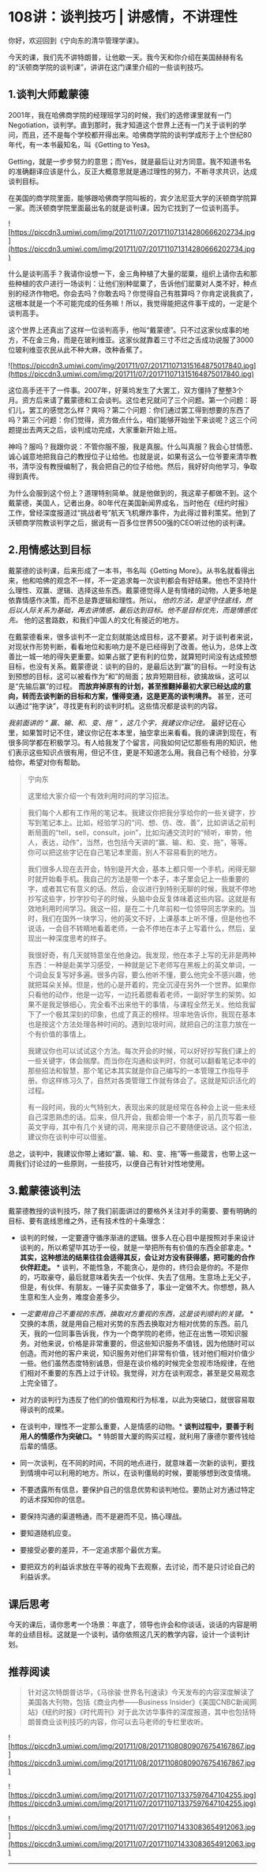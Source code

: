 # 108讲：谈判技巧 | 讲感情，不讲理性

你好，欢迎回到《宁向东的清华管理学课》。

今天的课，我们先不讲特朗普，让他歇一天。我今天和你介绍在美国赫赫有名的“沃顿商学院的谈判课”，讲讲在这门课里介绍的一些谈判技巧。

## 1.谈判大师戴蒙德

2001年，我在哈佛商学院的经理班学习的时候，我们的选修课里就有一门Negotiation，谈判学。直到那时，我才知道这个世界上还有一门关于谈判的学问，而且，还不是每个学校都开得出来。哈佛商学院的谈判学成形于上个世纪80年代，有一本书最知名，叫《Getting to Yes》。

Getting，就是一步步努力的意思；而Yes，就是最后让对方同意。我不知道书名的准确翻译应该是什么，反正大概意思就是通过理性的努力，不断寻求共识，达成谈判目标。

在美国的商学院里面，能够跟哈佛商学院叫板的，宾夕法尼亚大学的沃顿商学院算一家。而沃顿商学院里面最出名的就是谈判课，因为它找到了一位谈判高手。

![https://piccdn3.umiwi.com/img/201711/07/201711071314280666202734.jpg](https://piccdn3.umiwi.com/img/201711/07/201711071314280666202734.jpg)

什么是谈判高手？我请你设想一下，金三角种植了大量的罂粟，组织上请你去和那些种植的农户进行一场谈判：让他们别种罂粟了，告诉他们罂粟对人类不好，种点别的经济作物吧。你会去吗？你敢去吗？你觉得自己有胜算吗？你肯定说我疯了，这根本就是一个不可能完成的任务嘛！所以，我觉得能把这件事干成的，一定是个谈判高手。

这个世界上还真出了这样一位谈判高手，他叫“戴蒙德”。只不过这家伙成事的地方，不在金三角，而是在玻利维亚。这家伙就靠着三寸不烂之舌成功说服了3000位玻利维亚农民从此不种大麻，改种香蕉了。

![https://piccdn3.umiwi.com/img/201711/07/201711071315164875017840.jpg](https://piccdn3.umiwi.com/img/201711/07/201711071315164875017840.jpg)

这位高手还干了一件事。2007年，好莱坞发生了大罢工，双方僵持了整整3个月。资方后来请了戴蒙德和工会谈判。这位老兄就问了三个问题。第一个问题：哥们儿，罢工的感觉怎么样？爽吗？第二个问题：你们通过罢工得到想要的东西了吗？第三个问题：你们觉得，资方做点什么，咱们能够开始坐下来谈呢？这三个问题提出去两天之后，谈判成功完成，大家重新开始上班。

神吗？服吗？我跟你说：不管你服不服，我是真服。什么叫真服？我会心甘情愿、诚心诚意地把我自己的教授位子让给他。也就是说，如果有这么一位爷要来清华教书，清华没有教授编制了，我会把自己的位子给他。然后，我好好向他学习，争取得到真传。

为什么会服到这个份上？道理特别简单。就是他做到的，我这辈子都做不到。这个戴蒙德，美国人，记者出身。80年代在美国新闻界成名，当时他在《纽约时报》工作，曾经深度报道过“挑战者号”航天飞机爆炸事件，为此得过普利策奖。他到了沃顿商学院教谈判学之后，据说有一百多位世界500强的CEO听过他的谈判课。

## 2.用情感达到目标

戴蒙德的谈判课，后来形成了一本书，书名叫《Getting More》。从书名就看得出来，他和哈佛的观念不一样，不一定追求每一次谈判都会有好结果。他也不坚持什么理性、双赢、逻辑、选择这些东西。戴蒙德觉得人是有情绪的动物，人更多地是依靠情感作决策，而不总是靠逻辑和理性。所以， *他的方法，是坚守住底线，然后以人际关系为基础，再去讲情感，最后达到目标。他不是目标优先，而是情感优先。* 他的这套路数，和我们中国人的文化有接近的地方。

在戴蒙德看来，很多谈判不一定立刻就能达成目标，这不要紧。对于谈判者来说，对现状作形势判断，看看地位和影响力是不是已经得到了改善。他认为，总体上改善比一城一地的得失更重要。如果占据了更有利的位势，就算短时间没有达成预想目标，也没有关系。戴蒙德说：谈判的目的，是最后达到“赢”的目标。一时没有达到预想的目标，这可以被看作为“和”的局面；放弃短期目标，欲擒故纵，这可以是“先输后赢”的过程。 **而放弃掉原有的计划，甚至推翻掉最初大家已经达成的意向，转而去谈判新的目标和方案，懂得变通，这是更高的谈判境界。** 甚至，还可以通过“拖字诀”，寻找更有利的谈判时机。这些情况都是谈判的内容。

 *我前面讲的 “ 赢、输、和、变、拖 ” ，这几个字，我建议你记住。* 最好记在心里，如果暂时记不住，建议你记在本本里，抽空拿出来看看。我的课讲到现在，有很多同学都在积极学习。有人给我发了个留言，问我如何记忆那些有用的知识，他们表示这些知识点很有用，但记不住，更是不知道怎么用。我自己有个经验，分享给你，希望对你有帮助。

> 宁向东
> 
> 这里给大家介绍一个有效利用时间的学习招法。

> 我们每个人都有工作用的笔记本。我建议你把我分享给你的一些关键字，抄写到笔记本上。比如，经验学习的“问、想、仿、改、善”，比如讲话之前判断局面的“tell，sell，consult，join”，比如沟通交流时的“倾听，审势，他人，表达，动作”，当然，也包括今天讲的“赢、输、和、变、拖”，等等。你可以把这些字记在自己笔记本里面，别人不容易看到的地方。
> 
> 
> 
> 我们很多人现在去开会，特别是开大会，基本上都只带一个手机，闲得无聊时就开始看手机。我自己的方法是带一个本子，本子里会记上一些重要的字，或者其它有意义的话。然后，会议进行到特别无聊的时候，我就不停地抄写这些字，抄字抄句子的时候，头脑中会反复体味着这些内容。这就是有效地利用时间学习。我这一招，是在二十几年前和一位领导同志学来的。当时，我们在国外一块学习，他的英文不好，上课基本上听不懂，但是他也不说话，一会目不转睛地看着老师，一会不停地在本子上写着什么，然后，呈现出一种深度思考的样子。
> 
> 
> 
> 我很好奇，有几天就特意坐在他身边。我发现，他在本子上写的无非是两种东西：一种是赴美学习感受，一种就是记下老师写在黑板上的英文单词，一个词会反复写好多遍。很多内容，要么他听不懂，要么他完全不感兴趣，他就把耳朵关掉。但是，他的心是开着的，完全沉浸在另外一个世界。如果你只看他的动作，他是一边写，一边托着腮看着老师，一副好学生的架势。如果不是我足够细心，完全看不出来他干的事情，与课程全然无关。他给我留下了一个极其深刻的印象，也成了真正的榜样。坦率地告诉你，我现在基本也是按这个方法处理各种时间的。遇到垃圾时间，就把自己的注意力放在一个有价值的事情上。
> 
> 
> 
> 我建议你也可以试试这个方法。每次开会的时候，可以好好抄写我们课上的一些关键字，体会揣摩。而当你在沟通和谈判时，你就可以翻看笔记本中的那些招法和智慧，那个笔记本其实就是你自己编写的一本管理工作指导手册。你这样练习久了，自然对各类管理工作就有体会了。这就是知识活化的过程。
> 
> 
> 
> 有一段时间，我的火气特别大，表现出来的就是经常在各种会上说一些未经自己深思熟虑的话。后来，但凡开会，我都会带一个本子，前几页写着一些英文字母，其中有几个关键的词，用来提示自己不要随便说话。这个招法，建议你在谈判中可以借鉴。

总之，谈判中，我建议你带上诸如“赢、输、和、变、拖”等一些箴言，也带上这一周我们讨论过的一些原则，一些技巧，以便自己有针对性地使用。

## 3.戴蒙德谈判法

戴蒙德教授的谈判技巧，除了我们前面讲过的要格外关注对手的需要、要有明确的目标、要有底线思维之外，还有技术性的十条理念：

* 谈判的时候，一定要遵守循序渐进的逻辑。很多人在心目中是按照对手来设计谈判的，所以希望毕其功于一役，就是一举把所有有价值的东西全部拿走。* **其实，这种想法的结果往往会适得其反，会让对方没有获得感，把可能的合作伙伴赶走。** * 谈判，不能性急，不能贪心，是你的，终归会是你的。不是你的，巧取豪夺，最后就意味着失去一个伙伴、失去了信用。生意场上无父子，但是，有伙伴、有朋友。一锤子买卖做多了，事业一定做不大。你想想，熟人生意和生人业务，难度会差多少。

* *一定要用自己不重视的东西，换取对方重视的东西，这是谈判顺利的关键。* * 交换的本质，就是用自己相对劣势的东西去换取对方相对优势的东西。前几天，我的一位同事告诉我，作为一个商学院的老师，他正在出售一项知识服务。对他来说，价格是非常重要的，但这些知识服务不值钱，因为他随时可以创造。而对他的客户来说，知识服务对他们非常有价值，钱对他们相对价值少一些。他们虽然态度特别诚恳，但是在谈价格的时候完全忽视市场规律，在他们相对不重要的东西上过于计较。我觉得，对方在谈判观念，甚至是交易观念上完全错了。

* 对方的谈判行为违反了他们的价值观和行为标准，以此为突破口，就很容易取得谈判的成果。

* 在谈判中，理性不一定那么重要，人是情感的动物。* **谈判过程中，要善于利用人的情感作为突破口。** * 特朗普大厦的购买过程，就利用了康德尔要传钱给后辈的情感。

* 同一次谈判，在不同的时间，不同的地点进行，就意味着一次新的谈判，要找到情境中可以利用的地方。所以，在谈判僵局的时候，要能够想到改变情境。

* 不要透露所有信息，要保护自己的信息优势和谈判地位。要防止对方通过特定的话术探知你的信息。

* 要保持沟通的渠道畅通，而不是避而不见，搞心理战。

* 要知道随机应变。

* 要接受必要的差异，不一定追求那个最优方案。

* 要把双方的利益诉求放在平等的视角下去观察，去讨论，而不是只讨论自己的利益诉求。

## 课后思考

今天的课后，请你思考一个场景：年底了，领导也许会和你谈话，谈话的内容是明年的业绩目标。这就是一个谈判，请你依照这几天的教学内容，设计一个谈判计划。

## 推荐阅读

> 针对这次特朗普访华，《马徐骏·世界名刊速读》今天发布的内容深度解读了美国各大刊物，包括《商业内参——Business Insider》《美国CNBC新闻网站》《纽约时报》《时代周刊》对于此次访华事件的深度报道，其中也包括特朗普商业谈判技巧的内容，你可以去马老师的专栏里收听。

![https://piccdn3.umiwi.com/img/201711/08/201711080809076754167867.jpg](https://piccdn3.umiwi.com/img/201711/08/201711080809076754167867.jpg)

![https://piccdn3.umiwi.com/img/201711/07/201711071337597647104255.jpg](https://piccdn3.umiwi.com/img/201711/07/201711071337597647104255.jpg)

![https://piccdn3.umiwi.com/img/201711/07/201711071433083654912063.jpg](https://piccdn3.umiwi.com/img/201711/07/201711071433083654912063.jpg)

---

